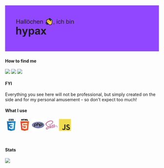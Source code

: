 ![header](https://github.com/hypaxx/hypaxx/blob/main/header.png?raw=true "header")
<br />
<h4 align="left">How to find me</h4>
<p><img src="https://img.shields.io/badge/@hypax-blue?style=for-the-badge&logo=discord&logoColor=fff" /> <a href="https://www.youtube.com/channel/UCLyVMVNEipmA_0HV-Yl7A4w"><img src="https://img.shields.io/badge/@itshypax-red?style=for-the-badge&logo=youtube&logoColor=fff" /></a> <a href="https://www.twitch.tv/itshypax"><img src="https://img.shields.io/badge/@itshypax-purple?style=for-the-badge&logo=twitch&logoColor=fff" /></a></p>

<h4 align="left">FYI</h4>
Everything you see here will not be professional, but simply created on the side and for my personal amusement - so don't expect too much!

<h4 align="left">What I use</h4>
<p align="left"> <a href="https://www.w3schools.com/css/" target="_blank" rel="noreferrer"><img src="https://raw.githubusercontent.com/devicons/devicon/master/icons/css3/css3-original-wordmark.svg" alt="css3" width="40" height="40"/></a> <a href="https://www.w3.org/html/" target="_blank" rel="noreferrer"><img src="https://raw.githubusercontent.com/devicons/devicon/master/icons/html5/html5-original-wordmark.svg" alt="html5" width="40" height="40"/></a> <a href="https://www.php.net" target="_blank" rel="noreferrer"><img src="https://raw.githubusercontent.com/devicons/devicon/master/icons/php/php-original.svg" alt="php" width="40" height="40"/></a> <a href="https://sass-lang.com" target="_blank" rel="noreferrer"> <img src="https://raw.githubusercontent.com/devicons/devicon/master/icons/sass/sass-original.svg" alt="sass" width="40" height="40"/></a> <a href="https://developer.mozilla.org/en-US/docs/Web/JavaScript" target="_blank" rel="noreferrer"><img src="https://raw.githubusercontent.com/devicons/devicon/master/icons/javascript/javascript-original.svg" alt="javascript" width="40" height="40"/></a></p>
<br />
<h4 align="left">Stats</h4>
<img src="https://github-readme-stats-git-masterrstaa-rickstaa.vercel.app/api?username=itshypax&theme=dark" />
